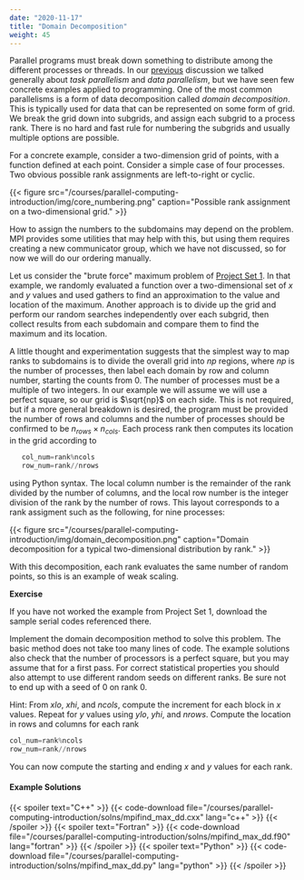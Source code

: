 ```yaml
---
date: "2020-11-17"
title: "Domain Decomposition"
weight: 45
---
```


Parallel programs must break down something to distribute among the different processes or threads.  In our [previous](/courses/parallel-computing-introduction/parallel_basics) discussion we talked generally about _task parallelism_ and _data parallelism_, but we have seen few concrete examples applied to programming.  One of the most common parallelisms is a form of data decomposition called _domain decomposition_.  This is typically used for data that can be represented on some form of grid.  We break the grid down into subgrids, and assign each subgrid to a process rank.  There is no hard and fast rule for numbering the subgrids and usually multiple options are possible.

For a concrete example, consider a two-dimension grid of points, with a function defined at each point.  Consider a simple case of four processes. Two obvious possible rank assignments are left-to-right or cyclic.

{{< figure src="/courses/parallel-computing-introduction/img/core_numbering.png" caption="Possible rank assignment on a two-dimensional grid." >}}

How to assign the numbers to the subdomains may depend on the problem. MPI provides some utilities that may help with this, but using them requires creating a new communicator group, which we have not discussed, so for now we will do our ordering manually.

Let us consider the "brute force" maximum problem of [Project Set 1](/courses/parallel-computing-introduction/distributed_mpi_project_set1).  In that example, we randomly evaluated a function over a two-dimensional set of $x$ and $y$ values and used gathers to find an approximation to the value and location of the maximum.  Another approach is to divide up the grid and perform our random searches independently over each subgrid, then collect results from each subdomain and compare them to find the maximum and its location.  

A little thought and experimentation suggests that the simplest way to map ranks to subdomains is to divide the overall grid into $np$ regions, where $np$ is the number of processes, then label each domain by row and column number, starting the counts from $0$.  The number of processes must be a multiple of two integers.  In our example we will assume we will use a perfect square, so our grid is $\sqrt{np}$ on each side.  This is not required, but if a more general breakdown is desired, the program must be provided the number of rows and columns and the number of processes should be confirmed to be $n_{rows} \times n_{cols}$. Each process rank then computes its location in the grid according to
```python
   col_num=rank%ncols
   row_num=rank//nrows
```
using Python syntax.  The local column number is the remainder of the rank divided by the number of columns, and the local row number is the integer division of the rank by the number of rows.  This layout corresponds to a rank assigment such as the following, for nine processes:

{{< figure src="/courses/parallel-computing-introduction/img/domain_decomposition.png" caption="Domain decomposition for a typical two-dimensional distribution by rank." >}}

With this decomposition, each rank evaluates the same number of random points, so this is an example of weak scaling.

**Exercise**

If you have not worked the example from Project Set 1, download the sample serial codes referenced there.

Implement the domain decomposition method to solve this problem.  The basic method does not take too many lines of code.  The example solutions also check that the number of processors is a perfect square, but you may assume that for a first pass.  For correct statistical properties you should also attempt to use different random seeds on different ranks.  Be sure not to end up with a seed of $0$ on rank $0$.

Hint: From $xlo$, $xhi$, and $ncols$, compute the increment for each block in $x$ values.  Repeat for $y$ values using $ylo$, $yhi$, and $nrows$.  Compute the location in rows and columns for each rank 
```python
col_num=rank%ncols
row_num=rank//nrows
```
You can now compute the starting and ending $x$ and $y$ values for each rank.

#### Example Solutions
{{< spoiler text="C++" >}}
{{< code-download file="/courses/parallel-computing-introduction/solns/mpifind_max_dd.cxx" lang="c++" >}}
{{< /spoiler >}}
{{< spoiler text="Fortran" >}}
{{< code-download file="/courses/parallel-computing-introduction/solns/mpifind_max_dd.f90" lang="fortran" >}}
{{< /spoiler >}}
{{< spoiler text="Python" >}}
{{< code-download file="/courses/parallel-computing-introduction/solns/mpifind_max_dd.py" lang="python" >}}
{{< /spoiler >}}


